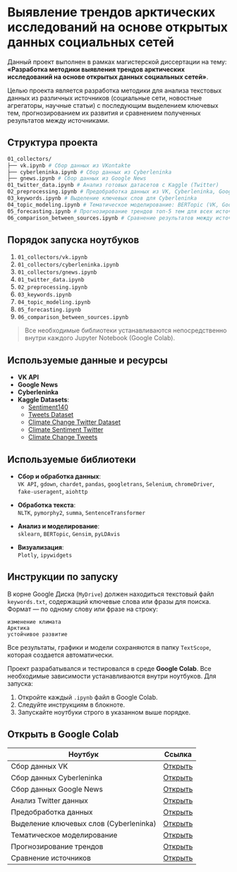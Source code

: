 # Выявление трендов арктических исследований на основе открытых данных социальных сетей

Данный проект выполнен в рамках магистерской диссертации на тему:
**«Разработка методики выявления трендов арктических исследований на основе открытых данных социальных сетей»**.

Целью проекта является разработка методики для анализа текстовых данных из различных источников (социальные сети, новостные агрегаторы, научные статьи) с последующим выделением ключевых тем, прогнозированием их развития и сравнением полученных результатов между источниками.

## Структура проекта
```bash
01_collectors/
├── vk.ipynb # Сбор данных из VKontakte
├── cyberleninka.ipynb # Сбор данных из Cyberleninka
├── gnews.ipynb # Сбор данных из Google News
01_twitter_data.ipynb # Анализ готовых датасетов с Kaggle (Twitter)
02_preprocessing.ipynb # Предобработка данных из VK, Cyberleninka, Google News
03_keywords.ipynb # Выделение ключевых слов для Cyberleninka
04_topic_modeling.ipynb # Тематическое моделирование: BERTopic (VK, Google News) и LDA (Cyberleninka)
05_forecasting.ipynb # Прогнозирование трендов топ-5 тем для всех источников
06_comparison_between_sources.ipynb # Сравнение результатов между источниками по различным метрикам
```
## Порядок запуска ноутбуков

1. `01_collectors/vk.ipynb`
2. `01_collectors/cyberleninka.ipynb`
3. `01_collectors/gnews.ipynb`
4. `01_twitter_data.ipynb`
5. `02_preprocessing.ipynb`
6. `03_keywords.ipynb`
7. `04_topic_modeling.ipynb`
8. `05_forecasting.ipynb`
9. `06_comparison_between_sources.ipynb`

> Все необходимые библиотеки устанавливаются непосредственно внутри каждого Jupyter Notebook (Google Colab).

## Используемые данные и ресурсы

- **VK API**
- **Google News**
- **Cyberleninka**
- **Kaggle Datasets**:
  - [Sentiment140](https://www.kaggle.com/datasets/kazanova/sentiment140)
  - [Tweets Dataset](https://www.kaggle.com/datasets/bhavikjikadara/tweets-dataset)
  - [Climate Change Twitter Dataset](https://www.kaggle.com/datasets/edqian/twitter-climate-change-sentiment-dataset)
  - [Climate Sentiment Twitter](https://www.kaggle.com/datasets/joseguzman/climate-sentiment-in-twitter)
  - [Climate Change Tweets](https://www.kaggle.com/datasets/die9origephit/climate-change-tweets)

## Используемые библиотеки

- **Сбор и обработка данных**:  
  `VK API`, `gdown`, `chardet`, `pandas`, `googletrans`, `Selenium`, `chromeDriver`, `fake-useragent`, `aiohttp`

- **Обработка текста**:  
  `NLTK`, `pymorphy2`, `summa`, `SentenceTransformer`

- **Анализ и моделирование**:  
  `sklearn`, `BERTopic`, `Gensim`, `pyLDAvis`

- **Визуализация**:  
  `Plotly`, `ipywidgets`

## Инструкции по запуску

В корне Google Диска (`MyDrive`) должен находиться текстовый файл `keywords.txt`, содержащий ключевые слова или фразы для поиска.
Формат — по одному слову или фразе на строку:
```
изменение климата
Арктика
устойчивое развитие
```

Все результаты, графики и модели сохраняются в папку `TextScope`, которая создается автоматически.

Проект разрабатывался и тестировался в среде **Google Colab**. Все необходимые зависимости устанавливаются внутри ноутбуков. Для запуска:
1. Откройте каждый `.ipynb` файл в Google Colab.
2. Следуйте инструкциям в блокноте.
3. Запускайте ноутбуки строго в указанном выше порядке.

## Открыть в Google Colab

| Ноутбук | Ссылка |
|---------|--------|
| Сбор данных VK | [Открыть](https://colab.research.google.com/github/gnomegenome9/TextScope/blob/main/01_collectors/vk.ipynb) |
| Сбор данных Cyberleninka | [Открыть](https://colab.research.google.com/github/gnomegenome9/TextScope/blob/main/01_collectors/cyberleninka.ipynb) |
| Сбор данных Google News | [Открыть](https://colab.research.google.com/github/gnomegenome9/TextScope/blob/main/01_collectors/gnews.ipynb) |
| Анализ Twitter данных | [Открыть](https://colab.research.google.com/github/gnomegenome9/TextScope/blob/main/01_twitter_data.ipynb) |
| Предобработка данных | [Открыть](https://colab.research.google.com/github/gnomegenome9/TextScope/blob/main/02_preprocessing.ipynb) |
| Выделение ключевых слов (Cyberleninka) | [Открыть](https://colab.research.google.com/github/gnomegenome9/TextScope/blob/main/03_keywords.ipynb) |
| Тематическое моделирование | [Открыть](https://colab.research.google.com/github/gnomegenome9/TextScope/blob/main/04_topic_modeling.ipynb) |
| Прогнозирование трендов | [Открыть](https://colab.research.google.com/github/gnomegenome9/TextScope/blob/main/05_forecasting.ipynb) |
| Сравнение источников | [Открыть](https://colab.research.google.com/github/gnomegenome9/TextScope/blob/main/06_comparison_between_sources.ipynb) |
